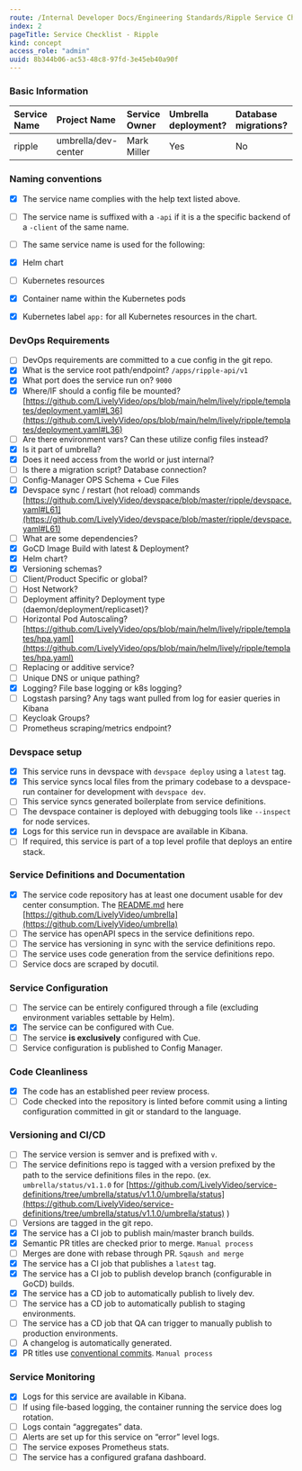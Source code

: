 ```yaml
---
route: /Internal Developer Docs/Engineering Standards/Ripple Service Checklist
index: 2
pageTitle: Service Checklist - Ripple
kind: concept
access_role: "admin"
uuid: 8b344b06-ac53-48c8-97fd-3e45eb40a90f
---
```


### Basic Information


|**Service Name**      | **Project Name** | **Service Owner** | **Umbrella deployment?**| **Database migrations?** | **External service?** | **Github link** |
| :---        |    :----   |       :--- | :--- | :--| :--| :--| 
| ripple      | umbrella/dev-center       | Mark Miller   |Yes|No|No|https://github.com/LivelyVideo/umbrella/tree/master/apis/ripple |


### Naming conventions


- [x] The service name complies with the help text listed above.
- [ ] The service name is suffixed with a `-api` if it is a the specific backend of a `-client` of the same name.
- [ ] The same service name is used for the following:

- [x] Helm chart
- [ ] Kubernetes resources
- [x] Container name within the Kubernetes pods
- [x] Kubernetes label `app:` for all Kubernetes resources in the chart.

### DevOps Requirements


- [ ] DevOps requirements are committed to a cue config in the git repo.
- [x] What is the service root path/endpoint? `/apps/ripple-api/v1`
- [x] What port does the service run on? `9000`
- [x] Where/IF should a config file be mounted? [https://github.com/LivelyVideo/ops/blob/main/helm/lively/ripple/templates/deployment.yaml#L36](https://github.com/LivelyVideo/ops/blob/main/helm/lively/ripple/templates/deployment.yaml#L36)
- [ ] Are there environment vars? Can these utilize config files instead?
- [x] Is it part of umbrella?
- [x] Does it need access from the world or just internal?
- [ ] Is there a migration script? Database connection?
- [ ] Config-Manager OPS Schema + Cue Files
- [x] Devspace sync / restart (hot reload) commands [https://github.com/LivelyVideo/devspace/blob/master/ripple/devspace.yaml#L61](https://github.com/LivelyVideo/devspace/blob/master/ripple/devspace.yaml#L61)
- [ ] What are some dependencies?
- [x] GoCD Image Build with latest & Deployment?
- [x] Helm chart?
- [x] Versioning schemas?
- [ ] Client/Product Specific or global?
- [ ] Host Network?
- [ ] Deployment affinity? Deployment type (daemon/deployment/replicaset)?
- [ ] Horizontal Pod Autoscaling? [https://github.com/LivelyVideo/ops/blob/main/helm/lively/ripple/templates/hpa.yaml](https://github.com/LivelyVideo/ops/blob/main/helm/lively/ripple/templates/hpa.yaml)
- [ ] Replacing or additive service?
- [ ] Unique DNS or unique pathing?
- [x] Logging? File base logging or k8s logging?
- [ ] Logstash parsing? Any tags want pulled from log for easier queries in Kibana
- [ ] Keycloak Groups?
- [ ] Prometheus scraping/metrics endpoint?

### Devspace setup


- [x] This service runs in devspace with `devspace deploy` using a `latest` tag.
- [x] This service syncs local files from the primary codebase to a devspace-run container for development with `devspace dev`.
- [ ] This service syncs generated boilerplate from service definitions.
- [ ] The devspace container is deployed with debugging tools like `--inspect` for node services.
- [x] Logs for this service run in devspace are available in Kibana.
- [ ] If required, this service is part of a top level profile that deploys an entire stack.

### Service Definitions and Documentation


- [x] The service code repository has at least one document usable for dev center consumption. The [README.md](http://README.md) here [https://github.com/LivelyVideo/umbrella](https://github.com/LivelyVideo/umbrella)
- [ ] The service has openAPI specs in the service definitions repo.
- [ ] The service has versioning in sync with the service definitions repo.
- [ ] The service uses code generation from the service definitions repo.
- [ ] Service docs are scraped by docutil.

### Service Configuration


- [ ] The service can be entirely configured through a file (excluding environment variables settable by Helm).
- [x] The service can be configured with Cue.
- [ ] The service **is exclusively** configured with Cue.
- [ ] Service configuration is published to Config Manager.

### Code Cleanliness


- [x] The code has an established peer review process.
- [ ] Code checked into the repository is linted before commit using a linting configuration committed in git or standard to the language.

### Versioning and CI/CD


- [ ] The service version is semver and is prefixed with `v`.
- [ ] The service definitions repo is tagged with a version prefixed by the path to the service definitions files in the repo. (ex. `umbrella/status/v1.1.0` for [https://github.com/LivelyVideo/service-definitions/tree/umbrella/status/v1.1.0/umbrella/status](https://github.com/LivelyVideo/service-definitions/tree/umbrella/status/v1.1.0/umbrella/status) )
- [ ] Versions are tagged in the git repo.
- [x] The service has a CI job to publish main/master branch builds.
- [x] Semantic PR titles are checked prior to merge. `Manual process`
- [ ] Merges are done with rebase through PR. `Sqaush and merge`
- [x] The service has a CI job that publishes a `latest` tag.
- [x] The service has a CI job to publish develop branch (configurable in GoCD) builds.
- [x] The service has a CD job to automatically publish to lively dev.
- [ ] The service has a CD job to automatically publish to staging environments.
- [ ] The service has a CD job that QA can trigger to manually publish to production environments.
- [ ] A changelog is automatically generated.
- [x] PR titles use [conventional commits](https://www.conventionalcommits.org/en/v1.0.0/). `Manual process`

### Service Monitoring


- [x] Logs for this service are available in Kibana.
- [ ] If using file-based logging, the container running the service does log rotation.
- [ ] Logs contain “aggregates” data.
- [ ] Alerts are set up for this service on “error” level logs.
- [ ] The service exposes Prometheus stats.
- [ ] The service has a configured grafana dashboard.
